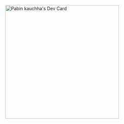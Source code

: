 <a href="https://app.daily.dev/pabinkauchha"><img src="https://api.daily.dev/devcards/v2/ontRU9PFIMTBaUAzS4nsd.png?type=default&r=iy7" width="356" alt="Pabin kauchha's Dev Card"/></a>

<!---
PabinKauchha/PabinKauchha is a ✨ special ✨ repository because its `README.md` (this file) appears on your GitHub profile.
You can click the Preview link to take a look at your changes.
--->
